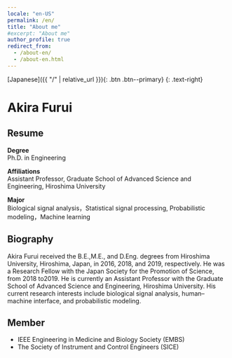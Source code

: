 ```yaml
---
locale: "en-US"
permalink: /en/
title: "About me"
#excerpt: "About me"
author_profile: true
redirect_from: 
  - /about-en/
  - /about-en.html
---
```


[Japanese]({{ "/" | relative_url }}){: .btn .btn--primary}
{: .text-right}

# Akira Furui

## Resume

<!-- **Name**<br>
Akira Furui -->

**Degree**<br>
Ph.D. in Engineering

**Affiliations**<br>
Assistant Professor,
Graduate School of Advanced Science and Engineering, Hiroshima University

**Major**<br>
Biological signal analysis，Statistical signal processing, Probabilistic modeling，Machine learning

## Biography

Akira Furui received the B.E.,M.E., and D.Eng. degrees from Hiroshima University, Hiroshima, Japan, in 2016, 2018, and 2019, respectively. He was a Research Fellow with the Japan Society for the Promotion of Science, from 2018 to2019. He is currently an Assistant Professor with the Graduate School of Advanced Science and Engineering, Hiroshima University. His current research interests include biological signal analysis, human–machine interface, and probabilistic modeling.

## Member

- IEEE Engineering in Medicine and Biology Society (EMBS)
- The Society of Instrument and Control Engineers (SICE)